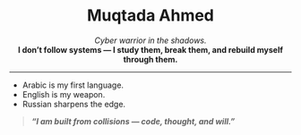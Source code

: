 <h1 align="center">Muqtada Ahmed</h1>

<p align="center">
  <em>Cyber warrior in the shadows.</em><br>
  <strong>I don’t follow systems — I study them, break them, and rebuild myself through them.</strong>
</p>

---

- Arabic is my first language.  
- English is my weapon.  
- Russian sharpens the edge.

> <strong><em>“I am built from collisions — code, thought, and will.”</em></strong>
